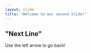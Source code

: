 ```yaml
---
layout: slide
title: "Welcome to our second slide!"
---
```

"Next Line"
---
Use the left arrow to go back!
